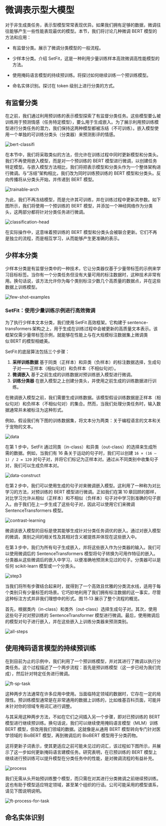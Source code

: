 # 微调表示型大模型

对于非生成类任务，表示型模型常常表现优异。如果我们拥有足够的数据，微调往往能够产生一些性能表现最优的模型。本节，我们将讨论几种微调 BERT 模型的方法和应用：

- 有监督分类。展示了微调分类模型的一般流程。

- 少样本分类。介绍 SetFit，这是一种利用少量训练样本高效微调高性能模型的方法。

- 使用掩码语言模型的持续预训练。将探讨如何继续训练一个预训练模型。

- 命名实体识别。探讨在 token 级别上进行分类的方式。





## 有监督分类

在之前，我们通过利用预训练的表示模型探索了有监督分类任务。这些模型要么被训练用于预测情感（任务特定模型），要么用于生成嵌入。为了展示利用预训练模型进行分类任务的潜力，我们保持这两种模型都被冻结（不可训练）。嵌入模型使用一个单独的可训练分类头（分类器）来预测影评的情感。

![bert-classifi](images2/bert-classifi.png)

在本节中，我们将采取类似的方法，但允许在训练过程中同时更新模型和分类头。我们不再使用嵌入模型，而是对一个预训练的 BERT 模型进行微调，以创建任务特定模型。与嵌入模型方法相比，我们将把表示模型和分类头作为一个整体架构进行微调。与“冻结”架构相比，我们改为同时训练预训练的 BERT 模型和分类头。反向传播将从分类头开始，并传递到 BERT 模型。



![trainable-arch](images2/trainable-arch.png)

为此，我们不再冻结模型，而是允许其可训练，并在训练过程中更新其参数。如下图所示，我们将使用一个预训练的 BERT 模型，并添加一个神经网络作为分类头，这两部分都将针对分类任务进行微调。

![classification-head](images2/classification-head.png)

在实际操作中，这意味着预训练的 BERT 模型和分类头会被联合更新。它们不再是独立的流程，而是相互学习，从而能够产生更准确的表示。

## 少样本分类
少样本分类是有监督分类中的一种技术，它让分类器仅基于少量带标签的示例来学习目标标签。当你有一个分类任务但没有大量可用的标注数据时，这种技术非常有用。换句话说，该方法允许你为每个类别标注少数几个高质量的数据点，并在这些数据上训练模型。

![few-shot-examples](images2/few-shot-examples.png)

### SetFit：使用少量训练示例进行高效微调

为了执行少样本文本分类，我们使用 SetFit 高效框架。它构建于 sentence-transformers 架构之上，用于生成在训练过程中会被更新的高质量文本表示。该框架仅需少量带标签示例，就能够在性能上与在大规模标注数据集上微调类似 BERT 的模型相媲美。

SetFit 的底层算法包括三个步骤：

1. **采样训练数据**
    基于同类（正样本）和异类（负样本）的标注数据选择，生成句子对——正样本（相似句对）和负样本（不相似句对）。
2. **微调嵌入**
    基于之前生成的训练数据对预训练嵌入模型进行微调。
3. **训练分类器**
    在嵌入模型之上创建分类头，并使用之前生成的训练数据进行训练。

在微调嵌入模型之前，我们需要生成训练数据。该模型假设训练数据是正样本（相似句对）和负样本（不相似句对）的集合。然而，当我们处理分类任务时，输入数据通常并未被标注为这种形式。

例如，假设我们有下图的训练数据集，将文本分为两类：关于编程语言的文本和关于宠物的文本。

![data](images2/data.png)

在第 1 步中，SetFit 通过同类（in-class）和异类（out-class）的选择来生成所需的数据。例如，当我们有 16 条关于运动的句子时，我们可以创建 `16 × (16 – 1) / 2 = 120` 对句子对，并将它们标记为正样本对。通过从不同类别中收集句子对，我们可以生成负样本对。

![data-construct](images2/data-construct.png)

在第 2 步中，我们可以使用生成的句子对来微调嵌入模型。这利用了一种称为对比学习的方法，对预训练的 BERT 模型进行微调。正如我们在第 10 章回顾的那样，对比学习允许从相似（正样本）和不相似（负样本）句子对中学习到准确的句子嵌入。由于我们在上一步生成了这些句子对，因此可以使用它们来微调 SentenceTransformers 模型。

![contrast-learning](images2/contrast-learning.png)

微调该嵌入模型的目标是使其能够生成针对分类任务调优的嵌入。通过对嵌入模型的微调，类别之间的相关性及其相对含义被提炼并体现在这些嵌入中。



在第 3 步中，我们为所有句子生成嵌入，并将这些嵌入作为分类器的输入。我们可以使用微调后的 SentenceTransformers 模型将句子转换为可用作特征的嵌入。分类器从这些微调后的嵌入中学习，以便准确地预测未见过的句子。分类器可以是任何 scikit-learn 模型或一个分类头。

![step3](images2/step3.png)

当我们将所有步骤结合起来时，就得到了一个高效且优雅的分类流水线，适用于每个类别只有少量标签的场景。它巧妙地利用了我们拥有标注数据的这一事实，尽管这种标注方式并非我们理想中的形式。图 11‑13 展示了整个流程的概览。

首先，根据类内（in-class）和类外（out-class）选择生成句子对。其次，使用这些句子对对预训练的 SentenceTransformer 模型进行微调。最后，使用微调后的模型对句子进行嵌入，并在这些嵌入上训练分类器来预测类别。

![all-steps](images2/all-steps.png)

## 使用掩码语言模型的持续预训练

在到目前为止的示例中，我们利用了一个预训练模型，并对其进行了微调以执行分类任务。这个过程描述了一个两步流程：首先是预训练模型（这一步已经为我们完成），然后针对特定任务进行微调。



![ft-sp-task](images2/ft-sp-task.png)

这种两步方法通常在许多应用中使用。当面临特定领域的数据时，它存在一定的局限性。预训练模型通常是在非常通用的数据上训练的，比如维基百科页面，可能并未针对你的领域专用词汇进行调整。

与其采用这种两步方法，不如在它们之间插入另一个步骤，即对已预训练的 BERT 模型进行继续预训练。换句话说，我们可以继续使用掩码语言模型（MLM）训练 BERT 模型，但改用我们领域的数据。这就像是从通用 BERT 模型转向专门针对医学领域的 BioBERT 模型，再到微调后的 BioBERT 模型用于分类药物。

这将更新子词表示，使其更适应之前可能未见过的词汇，该过程如下图所示，并展示了这一步如何更新掩码语言建模任务。研究表明，在已预训练的 BERT 模型上继续进行预训练可以提升模型在分类任务中的性能，是对微调流程的有益补充。

![process](images2/process.png)

我们无需从头开始预训练整个模型，而只需在对其进行分类微调之前继续预训练。这也有助于模型适应特定领域，甚至某个组织的行话。公司可能采用的模型谱系，请见下图说明说明。

![ft-process-for-task](images2/ft-process-for-task.png)

## 命名实体识别

